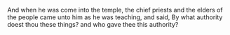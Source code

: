 And when he was come into the temple, the chief priests and the elders of the people came unto him as he was teaching, and said, By what authority doest thou these things? and who gave thee this authority?
